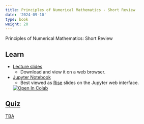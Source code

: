 ```yaml
---
title: Principles of Numerical Mathematics - Short Review
date: '2024-09-10'
type: book
weight: 20
---
```


Principles of Numerical Mathematics: Short Review

<!--more-->

<!-- {{< icon name="clock" pack="fas" >}} 1-2 hours per week, for 8 weeks -->

## Learn

- [Lecture slides](https://github.com/echoi/compgeodyn/blob/master/Principles.slides.html)
  - Download and view it on a web browser.
- [Jupyter Notebook](https://github.com/echoi/compgeodyn/blob/master/Principles.ipynb)
  - Best viewed as [Rise](https://rise.readthedocs.io/en/latest/) slides on the Jupyter web interface.
  <a target="_blank" href="https://colab.research.google.com/github/echoi/compgeodyn/blob/master/Principles.ipynb">
  <img src="https://colab.research.google.com/assets/colab-badge.svg" alt="Open In Colab"/>
<!-- {{< youtube rfscVS0vtbw >}} -->

## Quiz

TBA
<!-- {{< spoiler text="What is the difference between lists and tuples?" >}}
Lists

- Lists are mutable - they can be changed
- Slower than tuples
- Syntax: `a_list = [1, 2.0, 'Hello world']`

Tuples

- Tuples are immutable - they can't be changed
- Tuples are faster than lists
- Syntax: `a_tuple = (1, 2.0, 'Hello world')`
  {{< /spoiler >}}

{{< spoiler text="Is Python case-sensitive?" >}}
Yes
{{< /spoiler >}} -->

<!-- {{< cta cta_text="Next topic" cta_link="piecewise-polynomial-interp" >}} -->
